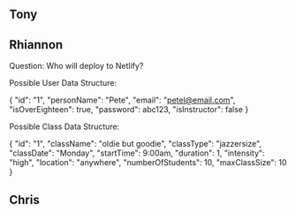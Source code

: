 ## Tony





## Rhiannon

Question:  Who will deploy to Netlify?

Possible User Data Structure:

  { "id": "1", "personName": "Pete", "email": "petel@email.com", "isOverEighteen": true, "password": abc123, "isInstructor": false }

Possible Class Data Structure:

  { "id": "1", "className": "oldie but goodie", "classType": "jazzersize", "classDate": "Monday", "startTime": 9:00am, "duration": 1, "intensity": "high", "location": "anywhere", "numberOfStudents": 10, "maxClassSize": 10 }

## Chris